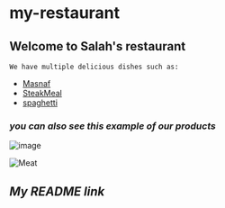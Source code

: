 # my-restaurant

## Welcome to Salah's restaurant 

`We have multiple delicious dishes such as:`

- [Masnaf](https://www.cheftariq.com/recipe/mansaf/)
- [SteakMeal](https://realfood.tesco.com/recipes/jimmys-steak-for-two.html)
- [spaghetti](https://veganwithgusto.com/spaghetti-arrabbiata/)


### *you can also see this example of our products*
![image](https://upload.wikimedia.org/wikipedia/commons/6/6d/Good_Food_Display_-_NCI_Visuals_Online.jpg)


![Meat](https://www.thespruceeats.com/thmb/hl4lkmdLO7tj1eDCsGbakfk97Co=/3088x2055/filters:fill(auto,1)/marinated-top-round-steak-3060302-hero-02-ed071d5d7e584bea82857112aa734a94.jpg)


## *My README link*

